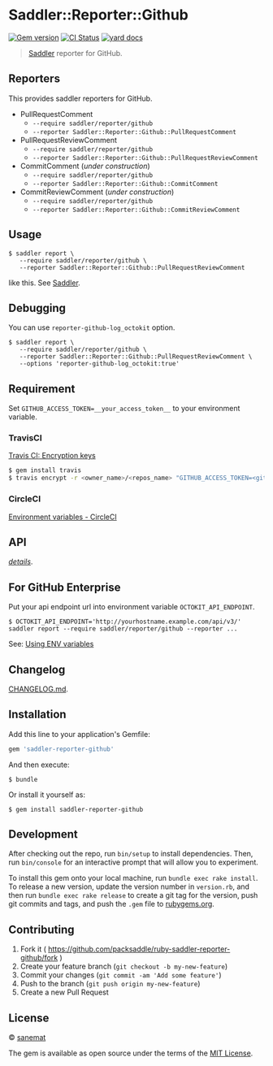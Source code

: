 # Saddler::Reporter::Github

[![Gem version][gem-image]][gem-url] [![CI Status][ci-image]][ci-url] [![yard docs][docs-image]][docs-url]

> [Saddler](https://github.com/packsaddle/ruby-saddler) reporter for GitHub.


## Reporters

This provides saddler reporters for GitHub.

* PullRequestComment
    * `--require saddler/reporter/github`
    * `--reporter Saddler::Reporter::Github::PullRequestComment`
* PullRequestReviewComment
    * `--require saddler/reporter/github`
    * `--reporter Saddler::Reporter::Github::PullRequestReviewComment`
* CommitComment (_under construction_)
    * `--require saddler/reporter/github`
    * `--reporter Saddler::Reporter::Github::CommitComment`
* CommitReviewComment (_under construction_)
    * `--require saddler/reporter/github`
    * `--reporter Saddler::Reporter::Github::CommitReviewComment`


## Usage

```
$ saddler report \
   --require saddler/reporter/github \
   --reporter Saddler::Reporter::Github::PullRequestReviewComment
```

like this. See [Saddler](https://github.com/packsaddle/ruby-saddler).

## Debugging

You can use `reporter-github-log_octokit` option.

```
$ saddler report \
   --require saddler/reporter/github \
   --reporter Saddler::Reporter::Github::PullRequestReviewComment \
   --options 'reporter-github-log_octokit:true'
```

## Requirement

Set `GITHUB_ACCESS_TOKEN=__your_access_token__` to your environment variable.


### TravisCI

[Travis CI: Encryption keys](http://docs.travis-ci.com/user/encryption-keys/)

```bash
$ gem install travis
$ travis encrypt -r <owner_name>/<repos_name> "GITHUB_ACCESS_TOKEN=<github_token>"
```


### CircleCI

[Environment variables - CircleCI](https://circleci.com/docs/environment-variables)


## API

*[details][docs-url]*.


## For GitHub Enterprise

Put your api endpoint url into environment variable `OCTOKIT_API_ENDPOINT`.

```
$ OCTOKIT_API_ENDPOINT='http://yourhostname.example.com/api/v3/' saddler report --require saddler/reporter/github --reporter ...
```

See: [Using ENV variables](https://github.com/octokit/octokit.rb#using-env-variables)


## Changelog

[CHANGELOG.md](./CHANGELOG.md).


## Installation

Add this line to your application's Gemfile:

```ruby
gem 'saddler-reporter-github'
```

And then execute:

    $ bundle

Or install it yourself as:

    $ gem install saddler-reporter-github


## Development

After checking out the repo, run `bin/setup` to install dependencies. Then, run `bin/console` for an interactive prompt that will allow you to experiment.

To install this gem onto your local machine, run `bundle exec rake install`. To release a new version, update the version number in `version.rb`, and then run `bundle exec rake release` to create a git tag for the version, push git commits and tags, and push the `.gem` file to [rubygems.org](https://rubygems.org).


## Contributing

1. Fork it ( https://github.com/packsaddle/ruby-saddler-reporter-github/fork )
2. Create your feature branch (`git checkout -b my-new-feature`)
3. Commit your changes (`git commit -am 'Add some feature'`)
4. Push to the branch (`git push origin my-new-feature`)
5. Create a new Pull Request


## License

© [sanemat](http://sane.jp)

The gem is available as open source under the terms of the [MIT License](http://opensource.org/licenses/MIT).

[ci-url]: https://circleci.com/gh/packsaddle/ruby-saddler-reporter-github
[ci-image]: https://img.shields.io/circleci/build/github/packsaddle/ruby-saddler-reporter-github?style=flat-square
[gem-url]: https://rubygems.org/gems/saddler-reporter-github
[gem-image]: http://img.shields.io/gem/v/saddler-reporter-github.svg?style=flat-square
[docs-url]: http://www.rubydoc.info/gems/saddler-reporter-github
[docs-image]: https://img.shields.io/badge/yard-docs-blue.svg?style=flat-square
